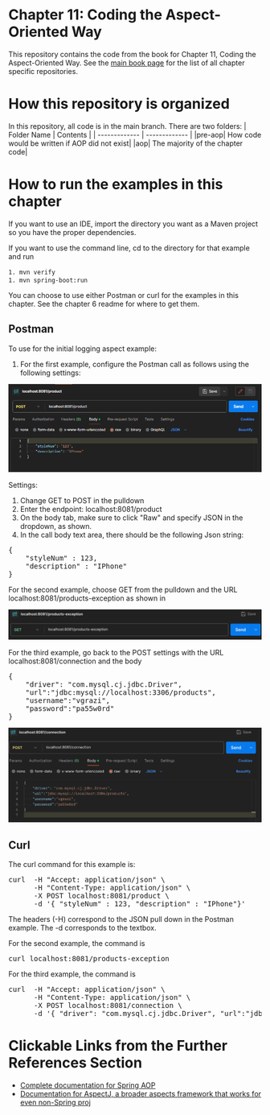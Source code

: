 # Chapter 11: Coding the Aspect-Oriented Way

This repository contains the code from the book for Chapter 11, Coding the Aspect-Oriented Way. See the [main book page](https://github.com/realworldjava) for the list of all chapter specific repositories.

# How this repository is organized

In this repository, all code is in the main branch. There are two folders: 
| Folder Name  | Contents |
| ------------- | ------------- |
|pre-aop| How code would be written if AOP did not exist|
|aop| The majority of the chapter code|

# How to run the examples in this chapter

If you want to use an IDE, import the directory you want as a Maven project so you have the proper dependencies.

If you want to use the command line, cd to the directory for that example and run 
```
1. mvn verify
1. mvn spring-boot:run
```

You can choose to use either Postman or curl for the examples in this chapter. See the chapter 6 readme for where to get them.

## Postman

To use for the initial logging aspect example:
1. For the first example, configure the Postman call as follows using the following settings:

![Initial Post example](postman1.png)

Settings:
1. Change GET to POST in the pulldown
1. Enter the endpoint: localhost:8081/product
1. On the body tab, make sure to click "Raw" and specify JSON in the dropdown, as shown.
1. In the call body text area, there should be the following Json string:

<pre>
{
    "styleNum" : 123,
    "description" : "IPhone"
}
</pre>

For the second example, choose GET from the pulldown and the URL localhost:8081/products-exception as shown in 

![Get example](postman2.png)

For the third example, go back to the POST settings with the URL localhost:8081/connection and the body

<pre>
{
    "driver": "com.mysql.cj.jdbc.Driver",
    "url":"jdbc:mysql://localhost:3306/products",
    "username":"vgrazi",
    "password":"pa55w0rd"
}
</pre>

![Second post example](postman3.png)

## Curl

The curl command for this example is:

<pre>
curl  -H "Accept: application/json" \
      -H "Content-Type: application/json" \
      -X POST localhost:8081/product \
      -d '{ "styleNum" : 123, "description" : "IPhone"}'
</pre>

The headers (-H) correspond to the JSON pull down in the Postman example.  The -d corresponds to the textbox.

For the second example, the command is

<pre>
curl localhost:8081/products-exception
</pre>

For the third example, the command is

<pre>
curl  -H "Accept: application/json" \
      -H "Content-Type: application/json" \
      -X POST localhost:8081/connection \
      -d '{ "driver": "com.mysql.cj.jdbc.Driver", "url":"jdbc:mysql://localhost:3306/products",  "username":"vgrazi",  "password":"pa55w0rd" }'
</pre>

# Clickable Links from the Further References Section

* [Complete documentation for Spring AOP](https://docs.spring.io/spring-framework/reference/core/aop.html)
* [Documentation for AspectJ, a broader aspects framework that works for even non-Spring proj](https://eclipse.dev/aspectj)
